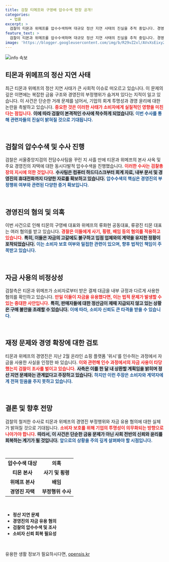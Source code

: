 ```yaml
---
title: 검찰 티메프와 구영배 압수수색 현장 공개!
categories:
  - 법률
excerpt: >
  검찰이 티몬과 위메프를 압수수색하며 대규모 정산 지연 사태의 진실을 추적 중입니다. 경영진의 의심스러운 자금 사용이 드러나며, 사기와 횡령 혐의가 적용될 가능성이 커지고 있습니다. 진실은 무엇일까요?
feature_text: >
  검찰이 티몬과 위메프를 압수수색하며 대규모 정산 지연 사태의 진실을 추적 중입니다. 경영진의 의심스러운 자금 사용이 드러나며, 사기와 횡령 혐의가 적용될 가능성이 커지고 있습니다. 진실은 무엇일까요?
image: 'https://blogger.googleusercontent.com/img/b/R29vZ2xl/AVvXsEixyZcFfHzMRdzZMjFBmAUKJYCLCGyLL1o632UiGVXcaFdKo_bkvkuCioo0uUKlGfBVcT3P84aROyZIXSBEx3Aw5nCQ3pTgDom1WDC4m8eifvWiAmWEEVb4x6G_l8C0QH225ldMjyaFvpxGEBGNO37VmDTDMHGhJPq73UglMfDca1-0aw/s1600/blogspot.png'
---
```


<p><img src="https://blogger.googleusercontent.com/img/b/R29vZ2xl/AVvXsEixyZcFfHzMRdzZMjFBmAUKJYCLCGyLL1o632UiGVXcaFdKo_bkvkuCioo0uUKlGfBVcT3P84aROyZIXSBEx3Aw5nCQ3pTgDom1WDC4m8eifvWiAmWEEVb4x6G_l8C0QH225ldMjyaFvpxGEBGNO37VmDTDMHGhJPq73UglMfDca1-0aw/s1600/blogspot.png" alt="info 속보" /></p>

<h2 data-ke-size="size26">티몬과 위메프의 정산 지연 사태</h2>

<p data-ke-size="size16">최근 티몬과 위메프의 정산 지연 사태가 큰 사회적 이슈로 떠오르고 있습니다. 이 문제의 깊은 이면에는 복잡한 금융 구조와 경영진의 부정행위가 숨겨져 있다는 지적이 일고 있습니다. 이 사건은 단순한 거래 문제를 넘어서, 기업의 회계 투명성과 경영 윤리에 대한 논란을 촉발하고 있습니다. <b><span style="color: #ee2323;">중요한 것은 이러한 사태가 소비자에게 실질적인 영향을 미친다는 점입니다.</span></b> <b><span style="background-color: #21538527;">이에 따라 검찰이 본격적인 수사에 착수하게 되었습니다.</span></b> <b><span style="color: #1a5490;">이번 수사를 통해 관련자들의 진실이 밝혀질 것으로 기대됩니다.</span></b></p>

<p data-ke-size="size16">&nbsp;</p>

<h2 data-ke-size="size26">검찰의 압수수색 및 수사 진행</h2>

<p data-ke-size="size16">검찰은 서울중앙지검의 전담수사팀을 꾸린 지 사흘 만에 티몬과 위메프의 본사 사옥 및 주요 경영진의 자택에 대한 동시다발적 압수수색을 진행했습니다. <b><span style="color: #ee2323;">이러한 수사는 검찰총장의 지시에 의한 것입니다.</span></b> <b><span style="background-color: #21538527;">수사팀은 컴퓨터 하드디스크부터 회계 자료, 내부 문서 및 경영진의 휴대전화까지 다양한 자료를 확보하고 있습니다.</span></b> <b><span style="color: #1a5490;">압수수색의 핵심은 경영진의 부정행위 여부와 관련된 다양한 증거 확보입니다.</span></b></p>

<p data-ke-size="size16">&nbsp;</p>

<h2 data-ke-size="size26">경영진의 혐의 및 의혹</h2>

<p data-ke-size="size16">이번 사건으로 인해 티몬의 구영배 대표와 위메프의 류화현 공동대표, 류광진 티몬 대표는 여러 혐의를 받고 있습니다. <b><span style="color: #ee2323;">경찰은 이들에게 사기, 횡령, 배임 등의 혐의를 적용하고 있습니다.</span></b> <b><span style="background-color: #21538527;">특히, 이들은 자금의 고갈에도 불구하고 입점 업체와의 계약을 유지한 정황이 포착되었습니다.</span></b> <b><span style="color: #1a5490;">이는 소비자 보호 여부와 밀접한 관련이 있으며, 향후 법적인 책임이 주목받고 있습니다.</span></b></p>

<p data-ke-size="size16">&nbsp;</p>

<h2 data-ke-size="size26">자금 사용의 비정상성</h2>

<p data-ke-size="size16">검찰측은 티몬과 위메프가 소비자로부터 받은 결제 대금을 내부 규정과 다르게 사용한 혐의를 확인하고 있습니다. <b><span style="color: #ee2323;">만일 이들이 자금을 유용했다면, 이는 법적 문제가 발생할 수 있는 중대한 사안입니다.</span></b> <b><span style="background-color: #21538527;">특히, 판매자들에 대한 정산금이 제때 지급되지 않고 있는 상황은 구매 불안을 초래할 수 있습니다.</span></b> <b><span style="color: #1a5490;">이에 따라, 소비자 신뢰도 큰 타격을 받을 수 있습니다.</span></b></p>

<p data-ke-size="size16">&nbsp;</p>

<h2 data-ke-size="size26">재정 문제와 경영 확장에 대한 검토</h2>

<p data-ke-size="size16">티몬과 위메프의 경영진은 지난 2월 온라인 쇼핑 플랫폼 '위시'를 인수하는 과정에서 자금을 사용한 사실을 인정한 바 있습니다. <b><span style="color: #ee2323;">이와 관련해 인수 과정에서의 자금 사용이 타당했는지 검찰이 조사를 벌이고 있습니다.</span></b> <b><span style="background-color: #21538527;">사측은 이를 한 달 내 상환할 계획임을 밝히며 정산 지연 문제와는 관계없다고 주장하고 있습니다.</span></b> <b><span style="color: #1a5490;">하지만 이런 주장은 소비자와 계약자에게 전혀 믿음을 주지 못하고 있습니다.</span></b></p>

<p data-ke-size="size16">&nbsp;</p>

<h2 data-ke-size="size26">결론 및 향후 전망</h2>

<p data-ke-size="size16">검찰의 철저한 수사로 티몬과 위메프의 경영진 부정행위와 자금 유용 혐의에 대한 실체가 밝혀질 것으로 기대됩니다. <b><span style="color: #ee2323;">소비자 보호를 위해 기업의 투명성이 의무화되는 방향으로 나아가야 합니다.</span></b> <b><span style="background-color: #21538527;">따라서, 이 사건은 단순한 금융 문제가 아닌 사회 전반의 신뢰와 윤리를 회복하는 계기가 될 것입니다.</span></b> <b><span style="color: #1a5490;">앞으로의 상황을 주의 깊게 살펴봐야 할 시점입니다.</span></b></p>

<p data-ke-size="size16">&nbsp;</p>

<table style="width: 100%;">
  <tr>
    <td style="text-align: center; height: 17px;"><b>압수수색 대상</b></td>
    <td style="text-align: center; height: 17px;"><b>의혹</b></td>
  </tr>
  <tr>
    <td style="text-align: center; height: 17px;"><b>티몬 본사</b></td>
    <td style="text-align: center; height: 17px;"><b>사기 및 횡령</b></td>
  </tr>
  <tr>
    <td style="text-align: center; height: 17px;"><b>위메프 본사</b></td>
    <td style="text-align: center; height: 17px;"><b>배임</b></td>
  </tr>
  <tr>
    <td style="text-align: center; height: 17px;"><b>경영진 자택</b></td>
    <td style="text-align: center; height: 17px;"><b>부정행위 수사</b></td>
  </tr>
</table>

<p data-ke-size="size16">&nbsp;</p>

<ul>
  <li><b>정산 지연 문제</b></li>
  <li><b>경영진의 자금 유용 혐의</b></li>
  <li><b>검찰의 압수수색 및 조사</b></li>
  <li><b>소비자 신뢰 회복 필요성</b></li>
</ul>

<p data-ke-size="size16">&nbsp;</p>
유용한 생활 정보가 필요하시다면, <a href="https://opensis.kr" rel="dofollow">opensis.kr</a>


